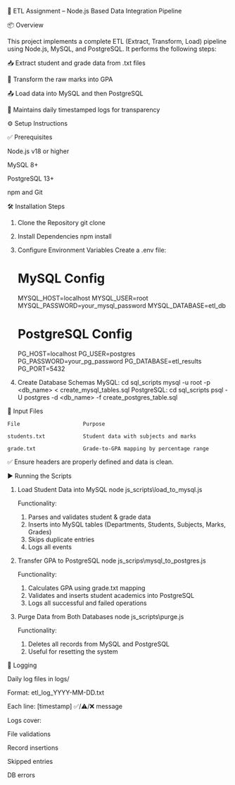 🧪 ETL Assignment – Node.js Based Data Integration Pipeline

📦 Overview

This project implements a complete ETL (Extract, Transform, Load) pipeline using Node.js, MySQL, and PostgreSQL. It performs the following steps:

📥 Extract student and grade data from .txt files

🔄 Transform the raw marks into GPA

📤 Load data into MySQL and then PostgreSQL

🧾 Maintains daily timestamped logs for transparency

⚙️ Setup Instructions

✅ Prerequisites

Node.js v18 or higher

MySQL 8+

PostgreSQL 13+

npm and Git

🛠 Installation Steps

1. Clone the Repository
   git clone <your-repo-url>

2. Install Dependencies
   npm install

3. Configure Environment Variables
   Create a .env file:
    # MySQL Config
    MYSQL_HOST=localhost
    MYSQL_USER=root
    MYSQL_PASSWORD=your_mysql_password
    MYSQL_DATABASE=etl_db

    # PostgreSQL Config
    PG_HOST=localhost
    PG_USER=postgres
    PG_PASSWORD=your_pg_password
    PG_DATABASE=etl_results
    PG_PORT=5432

4. Create Database Schemas
   MySQL:
     cd sql_scripts
     mysql -u root -p <db_name> < create_mysql_tables.sql
   PostgreSQL:
     cd sql_scripts
     psql -U postgres -d <db_name> -f create_postgres_table.sql


📄 Input Files

    File                    Purpose

    students.txt            Student data with subjects and marks

    grade.txt               Grade-to-GPA mapping by percentage range

✅ Ensure headers are properly defined and data is clean.

▶️ Running the Scripts

1. Load Student Data into MySQL
     node js_scripts\load_to_mysql.js

   Functionality:
   1. Parses and validates student & grade data
   2. Inserts into MySQL tables (Departments, Students, Subjects, Marks, Grades)
   3. Skips duplicate entries
   4. Logs all events

3. Transfer GPA to PostgreSQL
   node js_scrips\mysql_to_postgres.js

   Functionality:
   1. Calculates GPA using grade.txt mapping
   2. Validates and inserts student academics into PostgreSQL
   3. Logs all successful and failed operations

4. Purge Data from Both Databases
   node js_scripts\purge.js

   Functionality:
   1. Deletes all records from MySQL and PostgreSQL
   2. Useful for resetting the system

📝 Logging

   Daily log files in logs/

   Format: etl_log_YYYY-MM-DD.txt

   Each line: [timestamp] ✅/⚠️/❌ message

   Logs cover:

   File validations

   Record insertions

   Skipped entries

   DB errors
